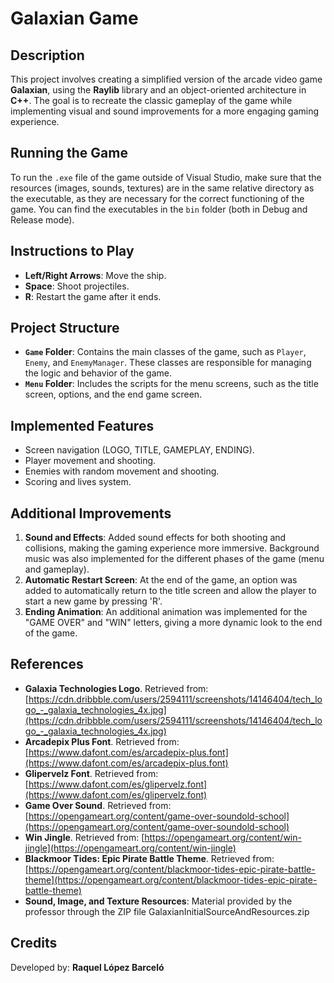 # Galaxian Game

## Description

This project involves creating a simplified version of the arcade video game **Galaxian**, using the **Raylib** library and an object-oriented architecture in **C++**. The goal is to recreate the classic gameplay of the game while implementing visual and sound improvements for a more engaging gaming experience.

## Running the Game

To run the `.exe` file of the game outside of Visual Studio, make sure that the resources (images, sounds, textures) are in the same relative directory as the executable, as they are necessary for the correct functioning of the game. You can find the executables in the `bin` folder (both in Debug and Release mode).

## Instructions to Play

- **Left/Right Arrows**: Move the ship.
- **Space**: Shoot projectiles.
- **R**: Restart the game after it ends.

## Project Structure

- **`Game` Folder**: Contains the main classes of the game, such as `Player`, `Enemy`, and `EnemyManager`. These classes are responsible for managing the logic and behavior of the game.
- **`Menu` Folder**: Includes the scripts for the menu screens, such as the title screen, options, and the end game screen.

## Implemented Features

- Screen navigation (LOGO, TITLE, GAMEPLAY, ENDING).
- Player movement and shooting.
- Enemies with random movement and shooting.
- Scoring and lives system.

## Additional Improvements

1. **Sound and Effects**: Added sound effects for both shooting and collisions, making the gaming experience more immersive. Background music was also implemented for the different phases of the game (menu and gameplay).
2. **Automatic Restart Screen**: At the end of the game, an option was added to automatically return to the title screen and allow the player to start a new game by pressing 'R'.
3. **Ending Animation**: An additional animation was implemented for the "GAME OVER" and "WIN" letters, giving a more dynamic look to the end of the game.

## References

- **Galaxia Technologies Logo**. Retrieved from: [https://cdn.dribbble.com/users/2594111/screenshots/14146404/tech_logo_-_galaxia_technologies_4x.jpg](https://cdn.dribbble.com/users/2594111/screenshots/14146404/tech_logo_-_galaxia_technologies_4x.jpg)
- **Arcadepix Plus Font**. Retrieved from: [https://www.dafont.com/es/arcadepix-plus.font](https://www.dafont.com/es/arcadepix-plus.font)
- **Glipervelz Font**. Retrieved from: [https://www.dafont.com/es/glipervelz.font](https://www.dafont.com/es/glipervelz.font)
- **Game Over Sound**. Retrieved from: [https://opengameart.org/content/game-over-soundold-school](https://opengameart.org/content/game-over-soundold-school)
- **Win Jingle**. Retrieved from: [https://opengameart.org/content/win-jingle](https://opengameart.org/content/win-jingle)
- **Blackmoor Tides: Epic Pirate Battle Theme**. Retrieved from: [https://opengameart.org/content/blackmoor-tides-epic-pirate-battle-theme](https://opengameart.org/content/blackmoor-tides-epic-pirate-battle-theme)
- **Sound, Image, and Texture Resources**: Material provided by the professor through the ZIP file GalaxianInitialSourceAndResources.zip

## Credits

Developed by: **Raquel López Barceló**